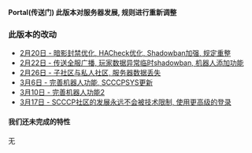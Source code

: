 **Portal(传送门) 此版本对服务器发展, 规则进行重新调整**  
  
### 此版本的改动
* [2月20日 - 暗影封禁优化, HACheck优化, Shadowban加强, 规定重整](2-20)  
* [2月22日 - 传送全服广播, 玩家数据异常临时shadowban, 机器人添加功能](2-22)  
* [2月26日 - 子社区与私人社区, 服务器数据丢失](2-26)  
* [3月6日 - 完善机器人功能, SCCCPSYS更新](3-6)  
* [3月10日 - 完善机器人功能2](3-10)  
* [3月17日 - SCCCP社区的发展永远不会被技术限制, 使用更高级的登录](3-17) 

#### 我们还未完成的特性
无  